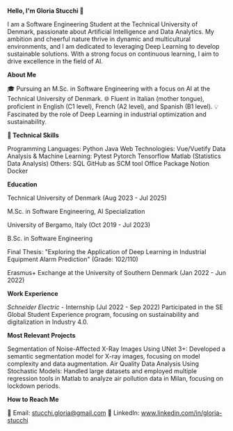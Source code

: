 **Hello, I'm Gloria Stucchi 👋**

I am a Software Engineering Student at the Technical University of Denmark, passionate about Artificial Intelligence and Data Analytics. My ambition and cheerful nature thrive in dynamic and multicultural environments, and I am dedicated to leveraging Deep Learning to develop sustainable solutions. With a strong focus on continuous learning, I aim to drive excellence in the field of AI.

**About Me**

🎓 Pursuing an M.Sc. in Software Engineering with a focus on AI at the Technical University of Denmark.
🌐 Fluent in Italian (mother tongue), proficient in English (C1 level), French (A2 level), and Spanish (B1 level).
💡 Fascinated by the role of Deep Learning in industrial optimization and sustainability.


**🚀 Technical Skills**

Programming Languages:
Python
Java
Web Technologies:
Vue/Vuetify
Data Analysis & Machine Learning:
Pytest
Pytorch
Tensorflow
Matlab (Statistics Data Analysis)
Others:
SQL
GitHub as SCM tool
Office Package
Notion
Docker


**Education**

Technical University of Denmark (Aug 2023 - Jul 2025)

M.Sc. in Software Engineering, AI Specialization

University of Bergamo, Italy (Oct 2019 - Jul 2023)

B.Sc. in Software Engineering

Final Thesis: "Exploring the Application of Deep Learning in Industrial Equipment Alarm Prediction" (Grade: 102/110)

Erasmus+ Exchange at the University of Southern Denmark (Jan 2022 - Jun 2022)

**Work Experience**

*Schneider Electric* - Internship (Jul 2022 - Sep 2022)
Participated in the SE Global Student Experience program, focusing on sustainability and digitalization in Industry 4.0.


**Most Relevant Projects**

Segmentation of Noise-Affected X-Ray Images Using UNet 3+:
Developed a semantic segmentation model for X-ray images, focusing on model complexity and data augmentation.
Air Quality Data Analysis Using Stochastic Models:
Handled large datasets and employed multiple regression tools in Matlab to analyze air pollution data in Milan, focusing on lockdown periods.


**How to Reach Me**

📧 Email: stucchi.gloria@gmail.com
🔗 LinkedIn: www.linkedin.com/in/gloria-stucchi
